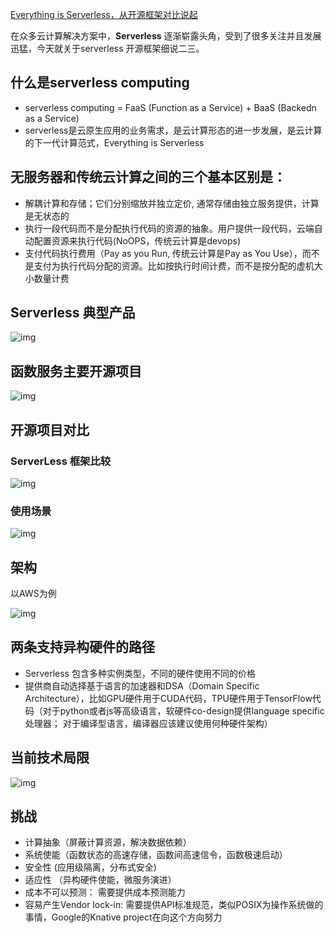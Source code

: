 [Everything is Serverless，从开源框架对比说起](https://www.cnblogs.com/huaweiyun/p/14516489.html)

在众多云计算解决方案中，**Serverless** 逐渐崭露头角，受到了很多关注并且发展迅猛，今天就关于serverless 开源框架细说二三。

## 什么是serverless computing

- serverless computing = FaaS (Function as a Service) + BaaS (Backedn as a Service)
- serverless是云原生应用的业务需求，是云计算形态的进一步发展，是云计算的下一代计算范式，Everything is Serverless

## 无服务器和传统云计算之间的三个基本区别是：

- 解耦计算和存储；它们分别缩放并独立定价, 通常存储由独立服务提供，计算是无状态的
- 执行一段代码而不是分配执行代码的资源的抽象。用户提供一段代码，云端自动配置资源来执行代码(NoOPS，传统云计算是devops)
- 支付代码执行费用（Pay as you Run, 传统云计算是Pay as You Use），而不是支付为执行代码分配的资源。比如按执行时间计费，而不是按分配的虚机大小数量计费

## Serverless 典型产品

![img](https://pic3.zhimg.com/80/v2-962107ea121cc0ff4c7bb5c70aed020a_720w.jpg)

## 函数服务主要开源项目

![img](https://pic4.zhimg.com/80/v2-d597c6d8f7a7b21e2c4ad9a6005efb33_720w.jpg)

## 开源项目对比

### ServerLess 框架比较

![img](https://pic1.zhimg.com/80/v2-43ce215866b44a547284ba3d617df430_720w.jpg)

### 使用场景

![img](https://pic3.zhimg.com/80/v2-2d7e32c9f5525e300be712b6bfe69e2e_720w.jpg)

## 架构

以AWS为例

![img](https://pic4.zhimg.com/80/v2-240bf6b06e478f2182fd2dbb5ca2559b_720w.jpg)

## 两条支持异构硬件的路径

- Serverless 包含多种实例类型，不同的硬件使用不同的价格
- 提供商自动选择基于语言的加速器和DSA（Domain Specific  Architecture），比如GPU硬件用于CUDA代码，TPU硬件用于TensorFlow代码（对于python或者js等高级语言，软硬件co-design提供language specific 处理器； 对于编译型语言，编译器应该建议使用何种硬件架构）

## 当前技术局限

![img](https://pic1.zhimg.com/80/v2-e316500eb4d6712786eac21a620e18a8_720w.jpg)

## 挑战

- 计算抽象（屏蔽计算资源，解决数据依赖）
- 系统使能（函数状态的高速存储，函数间高速信令，函数极速启动）
- 安全性 (应用级隔离，分布式安全)
- 适应性 （异构硬件使能，微服务演进）
- 成本不可以预测： 需要提供成本预测能力
- 容易产生Vendor lock-in: 需要提供API标准规范，类似POSIX为操作系统做的事情，Google的Knative project在向这个方向努力